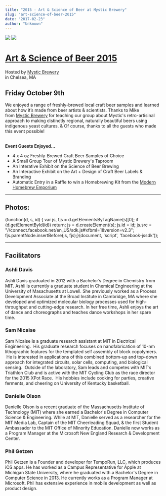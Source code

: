 ```yaml
---
title: "2015 - Art & Science of Beer at Mystic Brewery"
slug: "art-science-of-beer-2015"
date: "2017-02-23"
author: "Unknown"
---
```


[![](https://images.squarespace-cdn.com/content/v1/525f99bee4b09c141b6f8b0c/1487888000292-BATVDJ28G7SB34EUNLWD/Mystic+Logo.jpg?format=original)](http://www.mystic-brewery.com) [![](https://images.squarespace-cdn.com/content/v1/525f99bee4b09c141b6f8b0c/1442286737242-ES62F7EM6PV3WPRTKCPX/image-asset.png?format=original)](https://beerbrew.com/)

# [Art & Science of Beer 2015](http://tinyurl.com/BeerGique2015)  
Hosted by [Mystic Brewery](http://www.mystic-brewery.com)   
in Chelsea, MA

## Friday October 9th

We enjoyed a range of freshly-brewed local craft beer samples and learned about how it’s made from beer artists & scientists. Thanks to Mike from [Mystic Brewery](http://www.mystic-brewery.com/) for teaching our group about Mystic's retro-artisinal approach to making distinctly regional, naturally beautiful beers using indigenous yeast cultures. & Of course, thanks to all the guests who made this event possible!  
 

**Event Guests Enjoyed...**

-   4 x 4 oz Freshly-Brewed Craft Beer Samples of Choice
-   A Small Group Tour of Mystic Brewery's Taproom
-   An Interative Exhibit on the Science of Beer Brewing
-   An Interactive Exhibit on the Art + Design of Craft Beer Labels & Branding
-   Automatic Entry in a Raffle to win a Homebrewing Kit from the [Modern Homebrew Emporium](https://beerbrew.com/) 

* * *

## Photos:

(function(d, s, id) { var js, fjs = d.getElementsByTagName(s)\[0\]; if (d.getElementById(id)) return; js = d.createElement(s); js.id = id; js.src = "//connect.facebook.net/en\_US/sdk.js#xfbml=1&version=v2.3"; fjs.parentNode.insertBefore(js, fjs);}(document, 'script', 'facebook-jssdk'));

* * *

## Facilitators

### **Ashli Davis**

Ashli Davis graduated in 2012 with a Bachelor’s Degree in Chemistry from MIT. Ashli is currently a graduate student in Chemical Engineering at the University of Masachusetts at Lowell. She previously worked as a Process Development Associate at the Broad Institute in Cambridge, MA where she developed and optimized molecular biology processes used for high-throughput and cutting-edge research. In her free time, Ashli enjoys the art of dance and choreographs and teaches dance workshops in her spare time.

### **Sam Nicaise**

Sam Nicaise is a graduate research assistant at MIT in Electrical Engineering.  His graduate research focuses on nanofabrication of 10-nm lithographic features for the templated self assembly of block copolymers.  He is interested in applications of this combined bottom-up and top-down approach for integrated circuits, solar cells, computing, and biological sensing.  Outside of the laboratory, Sam leads and competes with MIT’s Triathlon Club and is active with the MIT Cycling Club as the race director for the 2015 XPot Race.  His hobbies include cooking for parties, creative ferments, and cheering on University of Kentucky basketball.

### **Danielle Olson**

Danielle Olson is a recent graduate of the Massachusetts Institute of Technology (MIT) where she earned a Bachelor's Degree in Computer Science & Engineering. While at MIT, Danielle served as a researcher for the MIT Media Lab, Captain of the MIT Cheerleading Squad, & the first Student Ambassador to the MIT Office of Minority Education. Danielle now works as a Program Manager at the Microsoft New England Research & Development Center.

### **Phil Getzen**

Phil Getzen is a Founder and developer for TempoRun, LLC, which produces iOS apps. He has worked as a Campus Representative for Apple at Michigan State University, where he graduated with a Bachelor's Degree in Computer Science in 2013. He currently works as a Program Manager at Microsoft. Phil has extensive experience in mobile development as well as product design.